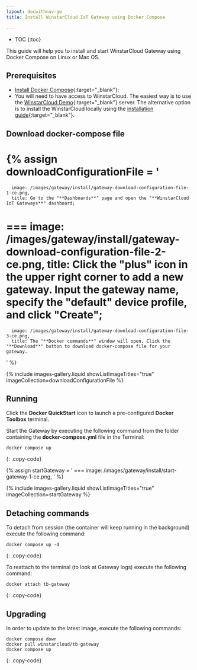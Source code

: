 ```yaml
---
layout: docwithnav-gw
title: Install WinstarCloud IoT Gateway using Docker Compose

---
```


* TOC
{:toc}

This guide will help you to install and start WinstarCloud Gateway using Docker Compose on Linux or Mac OS.

## Prerequisites

- [Install Docker Compose](https://docs.docker.com/compose/){:target="_blank"};
- You will need to have access to WinstarCloud. The easiest way is to use the [WinstarCloud Demo](https://demo.winstarcloud.io/){:target="_blank"} server.
The alternative option is to install the WinstarCloud locally using the [installation guide](https://winstarcloud.io/docs/user-guide/install/installation-options/){:target="_blank"}.

## Download docker-compose file

{% assign downloadConfigurationFile = '
   ===
      image: /images/gateway/install/gateway-download-configuration-file-1-ce.png,
      title: Go to the "**Dashboards**" page and open the "**WinstarCloud IoT Gateways**" dashboard;
   ===
      image: /images/gateway/install/gateway-download-configuration-file-2-ce.png,
      title: Click the "**plus**" icon in the upper right corner to add a new gateway. Input the gateway name, specify the "default" device profile, and click "**Create**";
   ===
      image: /images/gateway/install/gateway-download-configuration-file-3-ce.png,
      title: The "**Docker commands**" window will open. Click the "**Download**" button to download docker-compose file for your gateway.
'
%}

{% include images-gallery.liquid showListImageTitles="true" imageCollection=downloadConfigurationFile %}

## Running

Click the **Docker QuickStart** icon to launch a pre-configured **Docker Toolbox** terminal.

Start the Gateway by executing the following command from the folder containing the **docker-compose.yml** file in the Terminal:

```
docker compose up
```
{: .copy-code}

{% assign startGateway = '
    ===
        image: /images/gateway/install/start-gateway-1-ce.png,
'
%}

{% include images-gallery.liquid showListImageTitles="true" imageCollection=startGateway %}

## Detaching commands

To detach from session (the container will keep running in the background) execute the following command:

```
docker compose up -d
```
{: .copy-code}

To reattach to the terminal (to look at Gateway logs) execute the following command:

```
docker attach tb-gateway
```
{: .copy-code}

## Upgrading

In order to update to the latest image, execute the following commands:

```
docker compose down
docker pull winstarcloud/tb-gateway
docker compose up
```
{: .copy-code}